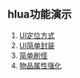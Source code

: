 ## hlua功能演示

1. [UI定位方式](doc/UI定位演示.md)
2. [UI简单封装](doc/UI封装.md)
3. [简单刷怪](doc/简单刷怪.md)
4. [物品属性强化](doc/物品属性强化.md)
